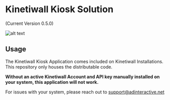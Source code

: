# Kinetiwall Kiosk Solution
(Current Version 0.5.0)

![alt text](https://app.kinetiwall.com/assets/klogo-full-zpGJuF5e.png "Kinetiwall Logo")

## Usage

The Kinetiwall Kiosk Application comes included on Kinetiwall Installations. This repository only houses the distributable code.

**Without an active Kinetiwall Account and API key manually installed on your system, this application will not work.**

For issues with your system, please reach out to support@adinteractive.net
